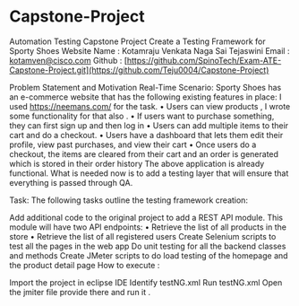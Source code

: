 # Capstone-Project
Automation Testing Capstone Project Create a Testing Framework for Sporty Shoes Website Name : Kotamraju Venkata Naga Sai Tejaswini Email : kotamven@cisco.com Github : [https://github.com/SpinoTech/Exam-ATE-Capstone-Project.git](https://github.com/Teju0004/Capstone-Project)

Problem Statement and Motivation Real-Time Scenario: Sporty Shoes has an e-commerce website that has the following existing features in place: I used https://neemans.com/ for the task. • Users can view products , I wrote some functionality for that also . • If users want to purchase something, they can first sign up and then log in • Users can add multiple items to their cart and do a checkout. • Users have a dashboard that lets them edit their profile, view past purchases, and view their cart • Once users do a checkout, the items are cleared from their cart and an order is generated which is stored in their order history The above application is already functional. What is needed now is to add a testing layer that will ensure that everything is passed through QA.

Task: The following tasks outline the testing framework creation:

Add additional code to the original project to add a REST API module. This module will have two API endpoints: • Retrieve the list of all products in the store • Retrieve the list of all registered users
Create Selenium scripts to test all the pages in the web app
Do unit testing for all the backend classes and methods
Create JMeter scripts to do load testing of the homepage and the product detail page
How to execute :

Import the project in eclipse IDE
Identify testNG.xml
Run testNG.xml
Open the jmiter file provide there and run it .
